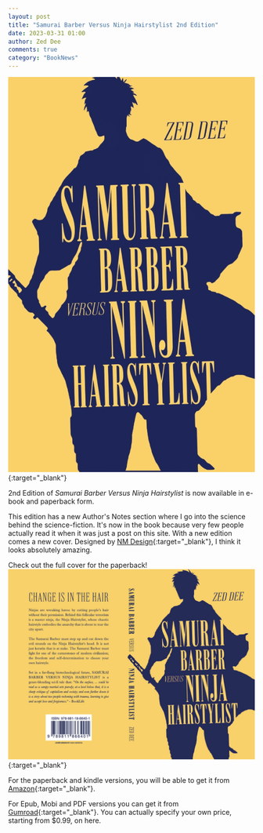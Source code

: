 ```yaml
---
layout: post
title: "Samurai Barber Versus Ninja Hairstylist 2nd Edition"
date: 2023-03-31 01:00
author: Zed Dee
comments: true
category: "BookNews"
---
```


[![Cover](/content/images/SamuraiBarberVersusNinjaHairstylistCover.jpg)](/content/images/SamuraiBarberVersusNinjaHairstylistCover.jpg){:target="_blank"}

2nd Edition of *Samurai Barber Versus Ninja Hairstylist* is now available in e-book and paperback form. 

This edition has a new Author's Notes section where I go into the science behind the science-fiction. It's now in the book because very few people actually read it when it was just a post on this site. With a new edition comes a new cover. Designed by [NM Design](https://nmdesign.org){:target="_blank"}, I think it looks absolutely amazing.

Check out the full cover for the paperback!
[![Full Cover](/content/images/SamuraiBarberVersusNinjaHairstylistFullCover.jpg)](/content/images/SamuraiBarberVersusNinjaHairstylistFullCover.jpg){:target="_blank"}

For the paperback and kindle versions, you will be able to get it from [Amazon](){:target="_blank"}.

For Epub, Mobi and PDF versions you can get it from [Gumroad](https://zeddeecee.gumroad.com/l/SamuraiBarberVersusNinjaHairstylist){:target="_blank"}. You can actually specify your own price, starting from $0.99, on here. 